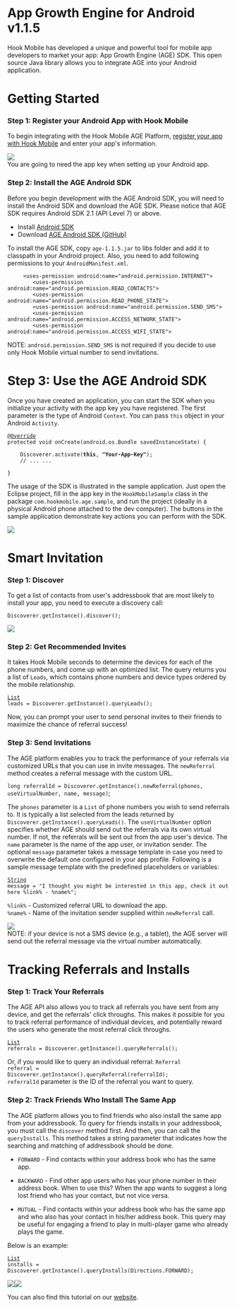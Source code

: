 # App Growth Engine for Android v1.1.5

Hook Mobile has developed a unique and powerful tool for mobile app developers to market your app: App Growth Engine (AGE) SDK. This open source Java library allows you to integrate AGE into your Android application.


# Getting Started

<h3>Step 1: Register your Android App with Hook Mobile</h3>

To begin integrating with the Hook Mobile AGE Platform, <a href ="http://hookmobile.com/login.html">register your app with Hook Mobile</a> and enter your app's information.

<img src="http://hookmobile.com/images/screenshot/create-app.png"/><br>
You are going to need the app key when setting up your Android app.

<h3>Step 2: Install the AGE Android SDK</h3>

Before you begin development with the AGE Android SDK, you will need to install the Android SDK and download the AGE SDK. Please notice that AGE SDK requires Android SDK 2.1 (API Level 7) or above.

* Install <a href ="http://developer.android.com/sdk/index.html">Android SDK</a>
* Download <a href ="https://github.com/hookmobile/App-Growth-Engine-Android-SDK">AGE Android SDK (GitHub)</a>

To install the AGE SDK, copy <code>age-1.1.5.jar</code> to libs folder and add it to classpath in your Android project. Also, you need to add following permissions to your <code>AndroidManifest.xml</code>.

<pre><code>		&lt;uses-permission android:name="android.permission.INTERNET"&gt;
    	&lt;uses-permission android:name="android.permission.READ_CONTACTS"&gt;
		&lt;uses-permission android:name="android.permission.READ_PHONE_STATE"&gt;
    	&lt;uses-permission android:name="android.permission.SEND_SMS"&gt;
    	&lt;uses-permission android:name="android.permission.ACCESS_NETWORK_STATE"&gt;
    	&lt;uses-permission android:name="android.permission.ACCESS_WIFI_STATE"&gt;</code></pre>

NOTE: <code>android.permission.SEND_SMS</code> is not required if you decide to use only Hook Mobile virtual number to send invitations.

# Step 3: Use the AGE Android SDK

Once you have created an application, you can start the SDK when you initialize your activity with the app key you have registered. The first parameter is the type of Android <code>Context</code>. You can pass <code>this</code> object in your Android <code>Activity</code>.

<pre><code><a href= "http://docs.oracle.com/javase/1.5.0/docs/api/java/lang/Override.html">@Override</a>
protected void onCreate(android.os.Bundle savedInstanceState) {
 
    Discoverer.activate(<b>this</b>, <b>"Your-App-Key"</b>);
    // ... ...
 
}
</code></pre>

The usage of the SDK is illustrated in the sample application. Just open the Eclipse project, fill in the app key in the <code>HookMobileSample</code> class in the package <code>com.hookmobile.age.sample</code>, and run the project (ideally in a physical Android phone attached to the dev computer). The buttons in the sample application demonstrate key actions you can perform with the SDK.

<img src="http://hookmobile.com/images/screenshot/android-sample-app.png"/>


# Smart Invitation

<h3>Step 1: Discover</h3>

To get a list of contacts from user's addressbook that are most likely to install your app, you need to execute a discovery call:

<code>Discoverer.getInstance().discover();</code>

<img src="http://hookmobile.com/images/screenshot/android-sample-leads.png"/>

<h3>Step 2: Get Recommended Invites</h3>

It takes Hook Mobile seconds to determine the devices for each of the phone numbers, and come up with an optimized list. The query returns you a list of <code>Leads</code>, which contains phone numbers and device types ordered by the mobile relationship.

<code><a href ="http://docs.oracle.com/javase/1.5.0/docs/api/java/util/List.html">List</a><Lead> leads = Discoverer.getInstance().queryLeads();</code>

Now, you can prompt your user to send personal invites to their friends to maximize the chance of referral success!

<h3>Step 3: Send Invitations</h3>

The AGE platform enables you to track the performance of your referrals via customized URLs that you can use in invite messages. The <code>newReferral</code> method creates a referral message with the custom URL.

<code>long referralId = Discoverer.getInstance().newReferral(phones, useVirtualNumber, name, message)</code>;

The <code>phones</code> parameter is a <code>List</code> of phone numbers you wish to send referrals to. It is typically a list selected from the leads returned by <code>Discoverer.getInstance().queryLeads()</code>. The <code>useVirtualNumber</code> option specifies whether AGE should send out the referrals via its own virtual number. If not, the referrals will be sent out from the app user's device. The <code>name</code> parameter is the name of the app user, or invitation sender. The optional <code>message</code> parameter takes a message template in case you need to overwrite the default one configured in your app profile. Following is a sample message template with the predefined placeholders or variables:

<code><a href ="http://docs.oracle.com/javase/1.5.0/docs/api/java/lang/String.html">String</a> message = "I thought you might be interested in this app, check it out here %link% - %name%";</code>

<code>%link%</code> - Customized referral URL to download the app. <br>
<code>%name%</code> - Name of the invitation sender supplied within <code>newReferral</code> call.

<img src="http://hookmobile.com/images/screenshot/android-sample-send.png"/><br>
NOTE: if your device is not a SMS device (e.g., a tablet), the AGE server will send out the referral message via the virtual number automatically.

# Tracking Referrals and Installs

<h3>Step 1: Track Your Referrals</h3>

The AGE API also allows you to track all referrals you have sent from any device, and get the referrals' click throughs. This makes it possible for you to track referral performance of individual devices, and potentially reward the users who generate the most referral click throughs.

<code><a href ="http://docs.oracle.com/javase/1.5.0/docs/api/java/util/List.html">List</a><Referral> referrals = Discoverer.getInstance().queryReferrals();</code>

Or, if you would like to query an individual referral:
<code>Referral referral = Discoverer.getInstance().queryReferral(referralId);</code><br>
<code>referralId</code> parameter is the ID of the referral you want to query.

<h3>Step 2: Track Friends Who Install The Same App</h3>

The AGE platform allows you to find friends who also install the same app from your addressbook. To query for friends installs in your addressbook, you must call the <code>discover</code> method first. And then, you can call the <code>queryInstalls</code>. This method takes a string parameter that indicates how the searching and matching of addressbook should be done.

* <code>FORWARD</code> - Find contacts within your address book who has the same app.

* <code>BACKWARD</code> - Find other app users who has your phone number in their address book. When to use this? When the app wants to suggest a long lost friend who has your contact, but not vice versa.

* <code>MUTUAL</code> - Find contacts within your address book who has the same app and who also has your contact in his/her address book. This query may be useful for engaging a friend to play in multi-player game who already plays the game.

Below is an example:

<code><a href="http://docs.oracle.com/javase/1.5.0/docs/api/java/util/List.html">List</a><String> installs = Discoverer.getInstance().queryInstalls(Directions.FORWARD);</code>

<img src="http://hookmobile.com/images/screenshot/android-sample-track.png"/><img src="http://hookmobile.com/images/screenshot/android-sample-installs.png"/>

You can also find this tutorial on our <a href="http://hookmobile.com/android-tutorial.html">website</a>.
